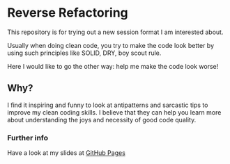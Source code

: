 # Reverse Refactoring

This repository is for trying out a new session format
I am interested about.

Usually when doing clean code, you try to make the code look better
by using such principles like SOLID, DRY, boy scout rule.

Here I would like to go the other way: help me make the code
look worse!

## Why?

I find it inspiring and funny to look at antipatterns and sarcastic
tips to improve my clean coding skills. I believe that they
can help you learn more about understanding the joys and necessity of good code quality.

### Further info

Have a look at my slides at [GitHub Pages](https://enolive.github.io/refuctoring/)